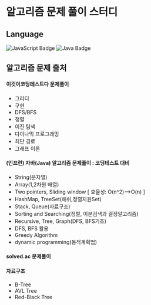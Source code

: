 # 알고리즘 문제 풀이 스터디
## Language
![JavaScript Badge](https://img.shields.io/badge/JavaScript-F7DF1E?style=flat-square&logo=JavaScript&logoColor=black)
![Java Badge](https://img.shields.io/badge/Java-007396?style=flat-square&logo=Java&logoColor=red)
## 알고리즘 문제 출처
#### 이것이코딩테스트다 문제풀이
* 그리디
* 구현
* DFS/BFS
* 정렬
* 이진 탐색
* 다이나믹 프로그래밍
* 최단 경로
* 그래프 이론

#### (인프런) 자바(Java) 알고리즘 문제풀이 : 코딩테스트 대비
* String(문자열)
* Array(1,2차원 배열)
* Two pointers, Sliding window [ 효율성: O(n^2)-->O(n) ]
* HashMap, TreeSet(해쉬,정렬지원Set)
* Stack, Queue(자료구조)
* Sorting and Searching(정렬, 이분검색과 결정알고리즘)
* Recursive, Tree, Graph(DFS, BFS기초)
* DFS, BFS 활용
* Greedy Algorithm
* dynamic programming(동적계획법)

#### solved.ac 문제풀이

#### 자료구조
* B-Tree
* AVL Tree
* Red-Black Tree
